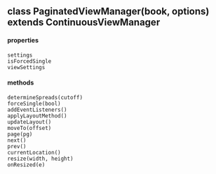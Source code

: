 ## class PaginatedViewManager(book, options) extends ContinuousViewManager  
  #### properties  
    settings  
    isForcedSingle  
    viewSettings  
  #### methods  
    determineSpreads(cutoff)  
    forceSingle(bool)  
    addEventListeners()  
    applyLayoutMethod()  
    updateLayout()  
    moveTo(offset)  
    page(pg)  
    next()  
    prev()  
    currentLocation()  
    resize(width, height)  
    onResized(e)  